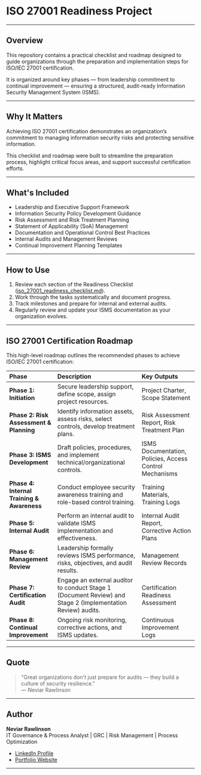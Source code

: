 # ISO 27001 Readiness Project

---

## Overview

This repository contains a practical checklist and roadmap designed to guide organizations through the preparation and implementation steps for ISO/IEC 27001 certification.

It is organized around key phases — from leadership commitment to continual improvement — ensuring a structured, audit-ready Information Security Management System (ISMS).

---

## Why It Matters

Achieving ISO 27001 certification demonstrates an organization’s commitment to managing information security risks and protecting sensitive information.

This checklist and roadmap were built to streamline the preparation process, highlight critical focus areas, and support successful certification efforts.

---

## What's Included

- Leadership and Executive Support Framework
- Information Security Policy Development Guidance
- Risk Assessment and Risk Treatment Planning
- Statement of Applicability (SoA) Management
- Documentation and Operational Control Best Practices
- Internal Audits and Management Reviews
- Continual Improvement Planning Templates

---

## How to Use

1. Review each section of the Readiness Checklist ([iso_27001_readiness_checklist.md](./iso_27001_readiness_checklist.md)).
2. Work through the tasks systematically and document progress.
3. Track milestones and prepare for internal and external audits.
4. Regularly review and update your ISMS documentation as your organization evolves.

---

## ISO 27001 Certification Roadmap

This high-level roadmap outlines the recommended phases to achieve ISO/IEC 27001 certification:

| Phase | Description | Key Outputs |
|:------|:------------|:------------|
| **Phase 1: Initiation** | Secure leadership support, define scope, assign project resources. | Project Charter, Scope Statement |
| **Phase 2: Risk Assessment & Planning** | Identify information assets, assess risks, select controls, develop treatment plans. | Risk Assessment Report, Risk Treatment Plan |
| **Phase 3: ISMS Development** | Draft policies, procedures, and implement technical/organizational controls. | ISMS Documentation, Policies, Access Control Mechanisms |
| **Phase 4: Internal Training & Awareness** | Conduct employee security awareness training and role-based control training. | Training Materials, Training Logs |
| **Phase 5: Internal Audit** | Perform an internal audit to validate ISMS implementation and effectiveness. | Internal Audit Report, Corrective Action Plans |
| **Phase 6: Management Review** | Leadership formally reviews ISMS performance, risks, objectives, and audit results. | Management Review Records |
| **Phase 7: Certification Audit** | Engage an external auditor to conduct Stage 1 (Document Review) and Stage 2 (Implementation Review) audits. | Certification Readiness Assessment |
| **Phase 8: Continual Improvement** | Ongoing risk monitoring, corrective actions, and ISMS updates. | Continuous Improvement Logs |

---

## Quote

> "Great organizations don't just prepare for audits — they build a culture of security resilience."  
> — Neviar Rawlinson

---

## Author

**Neviar Rawlinson**  
IT Governance & Process Analyst | GRC | Risk Management | Process Optimization

- [LinkedIn Profile](https://www.linkedin.com/in/neviar-rawlinson-mba-itm-csm-23199616b/)
- [Portfolio Website](https://neviarrawlinson.github.io/)

---

